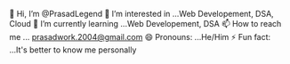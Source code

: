 👋 Hi, I’m @PrasadLegend
👀 I’m interested in ...Web Developement, DSA, Cloud
🌱 I’m currently learning ...Web Developement, DSA
📫 How to reach me ... prasadwork.2004@gmail.com
😄 Pronouns: ...He/Him
⚡ Fun fact: ...It's better to know me personally
